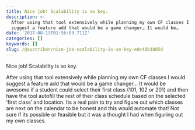 ```yaml
---
title: Nice job! Scalability is so key.
description: >-
  After using that tool extensively while planning my own CF classes I would
  suggest a feature add that would be a game changer… It would be…
date: '2017-08-13T01:56:03.711Z'
categories: []
keywords: []
slug: /@austriker/nice-job-scalability-is-so-key-e0c40b3805d
---
```


Nice job! Scalability is so key.

After using that tool extensively while planning my own CF classes I would suggest a feature add that would be a game changer… It would be awesome if a student could select their first class (101, 102 or 201) and then have the tool autofill the rest of their class schedule based on the selected ‘first class’ and location. Its a real pain to try and figure out which classes are next on the calendar to be honest and this would automate that! Not sure if its possible or feasible but it was a thought I had when figuring out my own classes.